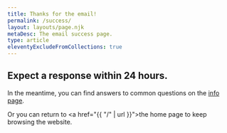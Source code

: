 ```yaml
---
title: Thanks for the email!
permalink: /success/
layout: layouts/page.njk
metaDesc: The email success page.
type: article
eleventyExcludeFromCollections: true
---
```


## Expect a response within 24 hours.

In the meantime, you can find answers to common questions on the <a href="/info">info page</a>.

Or you can return to <a href="{{ "/" | url }}">the home page</a> to keep browsing the website.